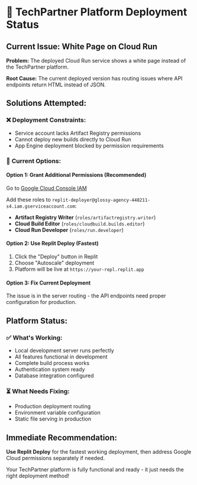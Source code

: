 # 🚀 TechPartner Platform Deployment Status

## Current Issue: White Page on Cloud Run

**Problem:** The deployed Cloud Run service shows a white page instead of the TechPartner platform.

**Root Cause:** The current deployed version has routing issues where API endpoints return HTML instead of JSON.

## Solutions Attempted:

### ❌ **Deployment Constraints:**
- Service account lacks Artifact Registry permissions
- Cannot deploy new builds directly to Cloud Run
- App Engine deployment blocked by permission requirements

### 🔄 **Current Options:**

#### Option 1: Grant Additional Permissions (Recommended)
Go to [Google Cloud Console IAM](https://console.cloud.google.com/iam-admin/iam?project=glossy-agency-448211-s4)

Add these roles to `replit-deployer@glossy-agency-448211-s4.iam.gserviceaccount.com`:
- **Artifact Registry Writer** (`roles/artifactregistry.writer`)
- **Cloud Build Editor** (`roles/cloudbuild.builds.editor`)
- **Cloud Run Developer** (`roles/run.developer`)

#### Option 2: Use Replit Deploy (Fastest)
1. Click the "Deploy" button in Replit
2. Choose "Autoscale" deployment
3. Platform will be live at `https://your-repl.replit.app`

#### Option 3: Fix Current Deployment
The issue is in the server routing - the API endpoints need proper configuration for production.

## Platform Status:

### ✅ **What's Working:**
- Local development server runs perfectly
- All features functional in development
- Complete build process works
- Authentication system ready
- Database integration configured

### ⏳ **What Needs Fixing:**
- Production deployment routing
- Environment variable configuration
- Static file serving in production

## Immediate Recommendation:

**Use Replit Deploy** for the fastest working deployment, then address Google Cloud permissions separately if needed.

Your TechPartner platform is fully functional and ready - it just needs the right deployment method!